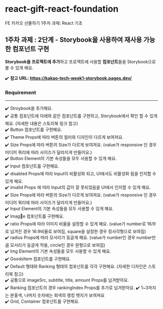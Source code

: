 # react-gift-react-foundation

FE 카카오 선물하기 1주차 과제: React 기초

## 1주차 과제 : 2단계 - Storybook을 사용하여 재사용 가능한 컴포넌트 구현

**Storybook을 프로젝트에 추가**하고 프로젝트에 사용할 **컴포넌트**들을 Storybook으로 볼 수 있게 해요.

✔️ **참고 URL: https://kakao-tech-week1-storybook.pages.dev/**

### Requirement

---

✔️ Stroybook을 추가해요.  
✔️ 공통 컴포넌트에 아래와 같은 컴포넌트를 구현하고, Storybook에서 확인 할 수 있게 해요. (자세한 내용은 스토리북 링크 참고)  
✔️ Button 컴포넌트를 구현해요.  
✔️ Theme Props에 따라 버튼의 컬러와 디자인이 다르게 보여져요.  
✔️ Size Props에 따라 버튼의 Size가 다르게 보여져요. (value가 responsive 인 경우 미디어 쿼리에 따라 사이즈가 달라지게 만들어요.)  
✔️ Button Element의 기본 속성들을 모두 사용할 수 있게 해요.  
✔️ Input 컴포넌트를 구현해요.  
✔️ disabled Props에 따라 Input이 비활성화 되고, UI에서도 비활성화 됨을 인지할 수 있게 해요.  
✔️ invalid Props 에 따라 Input의 값이 잘 못되었음을 UI에서 인지할 수 있게 해요.  
✔️ Size Props에 따라 버튼의 Size가 다르게 보여져요. (value가 responsive 인 경우 미디어 쿼리에 따라 사이즈가 달라지게 만들어요.)  
✔️ Input Element의 기본 속성들을 모두 사용할 수 있게 해요.  
✔️ Image 컴포넌트를 구현해요.  
✔️ ratio Props에 따라 이미지 비율을 설정할 수 있게 해요. (value가 number로 16/9로 넘겨진 경우 16:9비율로 보여짐, square을 설정한 경우 정사각형으로 보여짐)  
✔️ radius Props에 따라 모서리가 둥글게 해요. (value가 number인 경우 number만큼 모서리가 둥글게 적용, circle인 경우 원형으로 보여짐)  
✔️ Img Element의 기본 속성들을 모두 사용할 수 있게 해요.  
✔️ GoodsItem 컴포넌트를 구현해요.  
✔️ Default 형태와 Ranking 형태의 컴포넌트를 각각 구현해요. (자세한 디자인은 스토리북 참고)  
✔️ 공통으로 imageSrc, subtitle, title, amount Props를 넘겨받아요.  
✔️ Ranking 컴포넌트의 경우 rankingIndex Props를 추가로 넘겨받아요. ✔️ 1~3까지는 분홍색, 나머지 숫자에는 회색의 랭킹 뱃지가 보여져요  
✔️ Grid, Container 컴포넌트를 구현해요.
